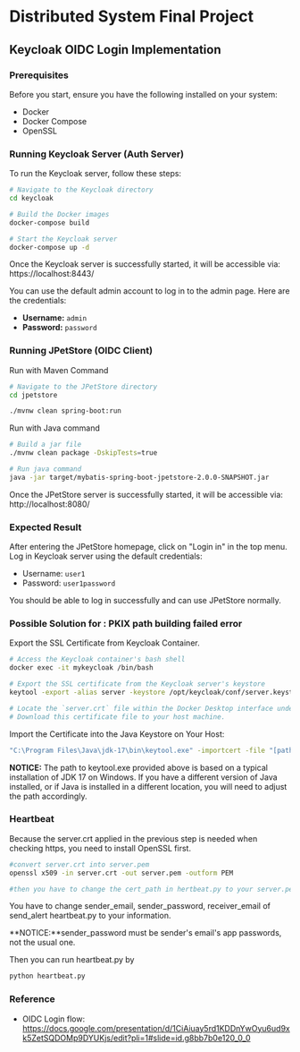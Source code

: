 # Distributed System Final Project
## Keycloak OIDC Login Implementation

### Prerequisites
Before you start, ensure you have the following installed on your system:
- Docker
- Docker Compose
- OpenSSL

### Running Keycloak Server (Auth Server)
To run the Keycloak server, follow these steps:

```bash
# Navigate to the Keycloak directory 
cd keycloak

# Build the Docker images
docker-compose build

# Start the Keycloak server
docker-compose up -d
```

Once the Keycloak server is successfully started, it will be accessible via: https://localhost:8443/

You can use the default admin account to log in to the admin page. Here are the credentials:
- **Username:** `admin`
- **Password:** `password`

### Running JPetStore (OIDC Client)
Run with Maven Command
```bash
# Navigate to the JPetStore directory 
cd jpetstore

./mvnw clean spring-boot:run
```
Run with Java command
```bash
# Build a jar file
./mvnw clean package -DskipTests=true

# Run java command
java -jar target/mybatis-spring-boot-jpetstore-2.0.0-SNAPSHOT.jar
```

Once the JPetStore server is successfully started, it will be accessible via: http://localhost:8080/

### Expected Result

After entering the JPetStore homepage, click on "Login in" in the top menu. Log in Keycloak server using the default credentials:

- Username: `user1`
- Password: `user1password`

You should be able to log in successfully and can use JPetStore normally.

### Possible Solution for : PKIX path building failed error
Export the SSL Certificate from Keycloak Container.
    
  ```bash
  # Access the Keycloak container's bash shell
  docker exec -it mykeycloak /bin/bash
  
  # Export the SSL certificate from the Keycloak server's keystore    
  keytool -export -alias server -keystore /opt/keycloak/conf/server.keystore -storepass password -file /tmp/server.crt
  
  # Locate the `server.crt` file within the Docker Desktop interface under the `tmp` directory of your container's image. 
  # Download this certificate file to your host machine.
   ```

Import the Certificate into the Java Keystore on Your Host:

  ```bash
  "C:\Program Files\Java\jdk-17\bin\keytool.exe" -importcert -file "[path\to\server.crt]" -alias "keycloak-server" -keystore "C:\Program Files\Java\jdk-17\lib\security\cacerts" -storepass changeit
  ```
**NOTICE:** The path to keytool.exe provided above is based on a typical installation of JDK 17 on Windows. If you have a different version of Java installed, or if Java is installed in a different location, you will need to adjust the path accordingly.

### Heartbeat
Because the server.crt applied in the previous step is needed when checking https, you need to install OpenSSL first.

```bash
#convert server.crt into server.pem
openssl x509 -in server.crt -out server.pem -outform PEM

#then you have to change the cert_path in hertbeat.py to your server.pem path.
```

You have to change sender_email, sender_password, receiver_email of send_alert heartbeat.py to your information.

**NOTICE:**sender_password must be sender's email's app passwords, not the usual one.

Then you can run heartbeat.py by
```bash
python heartbeat.py
```

### Reference
- OIDC Login flow: https://docs.google.com/presentation/d/1CiAiuay5rd1KDDnYwOyu6ud9xk5ZetSQDOMp9DYUKjs/edit?pli=1#slide=id.g8bb7b0e120_0_0
